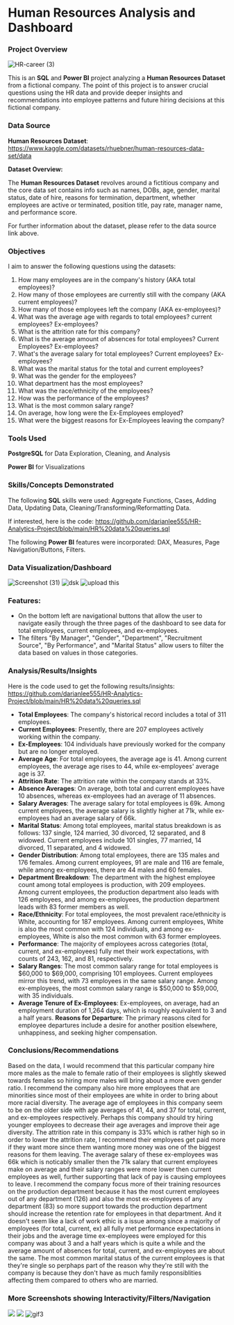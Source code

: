 # Human Resources Analysis and Dashboard

### Project Overview

![HR-career (3)](https://github.com/darianlee555/HR-Analytics-Project/assets/145151765/4c117f80-6f6e-40c4-839b-3d5da962449d)

This is an **SQL** and **Power BI** project analyzing a **Human Resources Dataset** from a fictional company. The point of this project is to answer crucial questions using the HR data and provide deeper insights and recommendations into employee patterns and future hiring decisions at this fictional company. 

### Data Source

**Human Resources Dataset**: https://www.kaggle.com/datasets/rhuebner/human-resources-data-set/data

**Dataset Overview:**

The **Human Resources Dataset** revolves around a fictitious company and the core data set contains info such as names, DOBs, age, gender, marital status, date of hire, reasons for termination, department, whether employees are active or terminated, position title, pay rate, manager name, and performance score.

For further information about the dataset, please refer to the data source link above.

### Objectives

I aim to answer the following questions using the datasets:

1. How many employees are in the company's history (AKA total employees)?
2. How many of those employees are currently still with the company (AKA current employees)?
3. How many of those employees left the company (AKA ex-employees)?
4. What was the average age with regards to total employees? current employees? Ex-employees?
5. What is the attrition rate for this company?
6. What is the average amount of absences for total employees? Current Employees? Ex-employees?
7. What's the average salary for total employees? Current employees? Ex-employees?
8. What was the marital status for the total and current employees?
9. What was the gender for the employees?
10. What department has the most employees?
11. What was the race/ethnicity of the employees?
12. How was the performance of the employees?
13. What is the most common salary range?
14. On average, how long were the Ex-Employees employed?
15. What were the biggest reasons for Ex-Employees leaving the company?

### Tools Used

**PostgreSQL** for Data Exploration, Cleaning, and Analysis

**Power BI** for Visualizations

### Skills/Concepts Demonstrated

The following **SQL** skills were used: Aggregate Functions, Cases, Adding Data, Updating Data, Cleaning/Transforming/Reformatting Data.

If interested, here is the code: https://github.com/darianlee555/HR-Analytics-Project/blob/main/HR%20data%20queries.sql

The following **Power BI** features were incorporated: DAX, Measures, Page Navigation/Buttons, Filters.

### Data Visualization/Dashboard

![Screenshot (31)](https://github.com/darianlee555/HR-Analytics-Project/assets/145151765/abd79e6d-9a61-49d5-a229-a1d4d497a2c5)
![dsk](https://github.com/darianlee555/HR-Analytics-Project/assets/145151765/8ad665df-7c34-4501-a50c-d58922e9d7d7)
![upload this](https://github.com/darianlee555/HR-Analytics-Project/assets/145151765/c563d9cb-a5cd-4783-9234-3fa916678b44)


### Features:
- On the bottom left are navigational buttons that allow the user to navigate easily through the three pages of the dashboard to see data for total employees, current employees, and ex-employees.
- The filters "By Manager", "Gender", "Department", "Recruitment Source", "By Performance", and "Marital Status" allow users to filter the data based on values in those categories.

### Analysis/Results/Insights
Here is the code used to get the following results/insights: 
https://github.com/darianlee555/HR-Analytics-Project/blob/main/HR%20data%20queries.sql

* **Total Employees**: The company's historical record includes a total of 311 employees.
* **Current Employees**: Presently, there are 207 employees actively working within the company.
* **Ex-Employees**: 104 individuals have previously worked for the company but are no longer employed.
* **Average Age**: For total employees, the average age is 41. Among current employees, the average age rises to 44, while ex-employees' average age is 37.
* **Attrition Rate**: The attrition rate within the company stands at 33%.
* **Absence Averages**: On average, both total and current employees have 10 absences, whereas ex-employees had an average of 11 absences.
* **Salary Averages**: The average salary for total employees is 69k. Among current employees, the average salary is slightly higher at 71k, while ex-employees had an average salary of 66k.
* **Marital Status**: Among total employees, marital status breakdown is as follows: 137 single, 124 married, 30 divorced, 12 separated, and 8 widowed. Current employees include 101 singles, 77 married, 14 divorced, 11 separated, and 4 widowed.
* **Gender Distribution**: Among total employees, there are 135 males and 176 females. Among current employees, 91 are male and 116 are female, while among ex-employees, there are 44 males and 60 females.
* **Department Breakdown**: The department with the highest employee count among total employees is production, with 209 employees. Among current employees, the production department also leads with 126 employees, and among ex-employees, the production department leads with 83 former members as well.
* **Race/Ethnicity**: For total employees, the most prevalent race/ethnicity is White, accounting for 187 employees. Among current employees, White is also the most common with 124 individuals, and among ex-employees, White is also the most common with 63 former employees.
* **Performance**: The majority of employees across categories (total, current, and ex-employees) fully met their work expectations, with counts of 243, 162, and 81, respectively.
* **Salary Ranges**: The most common salary range for total employees is $60,000 to $69,000, comprising 101 employees. Current employees mirror this trend, with 73 employees in the same salary range. Among ex-employees, the most common salary range is $50,000 to $59,000, with 35 individuals.
* **Average Tenure of Ex-Employees**: Ex-employees, on average, had an employment duration of 1,264 days, which is roughly equivalent to 3 and a half years.
**Reasons for Departure**: The primary reasons cited for employee departures include a desire for another position elsewhere, unhappiness, and seeking higher compensation.

### Conclusions/Recommendations
Based on the data, I would recommend that this particular company hire more males as the male to female ratio of their employees is slightly skewed towards females so hiring more males will bring about a more even gender ratio. I recommend the company also hire more employees that are minorities since most of their employees are white in order to bring about more racial diversity. The average age of employees in this company seem to be on the older side with age averages of 41, 44, and 37 for total, current, and ex-employees respectively. Perhaps this company should try hiring younger employees to decrease their age averages and improve their age diversity. The attrition rate in this company is 33% which is rather high so in order to lower the attrition rate, I recommend their employees get paid more if they want more since them wanting more money was one of the biggest reasons for them leaving. The average salary of these ex-employees was 66k which is noticably smaller then the 71k salary that current employees make on average and their salary ranges were more lower then current employees as well, further supporting that lack of pay is causing employees to leave. I recommend the company focus more of their training resources on the production department because it has the most current employees out of any department (126) and also the most ex-employees of any department (83) so more support towards the production department should increase the retention rate for employees in that department. And it doesn't seem like a lack of work ethic is a issue among since a majority of employees (for total, current, ex) all fully met performance expectations in their jobs and the average time ex-employees were employed for this company was about 3 and a half years which is quite a while and the average amount of absences for total, current, and ex-employees are about the same. The most common marital status of the current employees is that they're single so perphaps part of the reason why they're still with the company is because they don't have as much family responsiblities affecting them compared to others who are married.  

### More Screenshots showing Interactivity/Filters/Navigation
![](gif1.gif)
![](safa.gif)
![gif3](https://github.com/darianlee555/HR-Analytics-Project/assets/145151765/05bdf730-a135-4562-9d8a-5b4aec0680f2)

